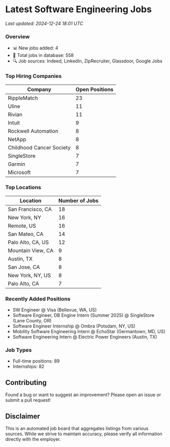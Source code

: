 # Latest Software Engineering Jobs
*Last updated: 2024-12-24 18:01 UTC*

### Overview
- 📊 New jobs added: 4
- 💼 Total jobs in database: 558
- 🔍 Job sources: Indeed, LinkedIn, ZipRecruiter, Glassdoor, Google Jobs

### Top Hiring Companies
| Company | Open Positions |
|---------|---------------|
| RippleMatch | 23 |
| Uline | 11 |
| Rivian | 11 |
| Intuit | 9 |
| Rockwell Automation | 8 |
| NetApp | 8 |
| Childhood Cancer Society | 8 |
| SingleStore | 7 |
| Garmin | 7 |
| Microsoft | 7 |

### Top Locations
| Location | Number of Jobs |
|----------|---------------|
| San Francisco, CA | 18 |
| New York, NY | 16 |
| Remote, US | 16 |
| San Mateo, CA | 14 |
| Palo Alto, CA, US | 12 |
| Mountain View, CA | 9 |
| Austin, TX | 8 |
| San Jose, CA | 8 |
| New York, NY, US | 8 |
| Palo Alto, CA | 7 |

### Recently Added Positions
- SW Engineer @ Visa (Bellevue, WA, US)
- Software Engineer, DB Engine Intern (Summer 2025) @ SingleStore (Lane County, OR)
- Software Engineer Internship @ Ombra (Potsdam, NY, US)
- Mobility Software Engineering Intern @ EchoStar (Germantown, MD, US)
- Software Engineering Intern @ Electric Power Engineers (Austin, TX)

### Job Types
- Full-time positions: 89
- Internships: 82

## Contributing
Found a bug or want to suggest an improvement? Please open an issue or submit a pull request!

## Disclaimer
This is an automated job board that aggregates listings from various sources. While we strive to maintain accuracy, 
please verify all information directly with the employer.
